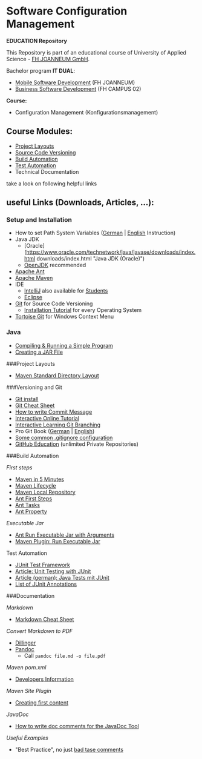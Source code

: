 # Software Configuration Management #

**EDUCATION Repository**

This Repository is part of an educational course of University of Applied Science - [FH JOANNEUM GmbH](https://www.fh-joanneum.at/iit).

Bachelor program **IT DUAL**:

- [Mobile Software Development](https://www.fh-joanneum.at/msd) (FH JOANNEUM)
- [Business Software Development](http://www.campus02.at) (FH CAMPUS 02)

**Course:**

- Configuration Management (Konfigurationsmanagement)


## Course Modules: ##

- [Project Layouts](project-layouts)
- [Source Code Versioning](versioning)
- [Build Automation](build-automation)
- [Test Automation](test-automation)
- Technical Documentation

take a look on following helpful links 


## useful Links (Downloads, Articles, ...): ##


### Setup and Installation ###

- How to set Path System Variables ([German](https://www.java.com/de/download/help/path.xml "Wie richte ich eine PATH-Systemvariable ein oder ändere diese? ") | [English](https://www.java.com/en/download/help/path.xml "How do I set or change the PATH system variable? ") Instruction)
- Java JDK 
	- [Oracle](https://www.oracle.com/technetwork/java/javase/downloads/index.html downloads/index.html "Java JDK (Oracle)")
	- [OpenJDK](https://jdk.java.net/13/ "Java JDK (OpenJDK recommended)") recommended
- [Apache Ant](https://ant.apache.org/bindownload.cgi "Apache Ant")
- [Apache Maven](https://maven.apache.org/download.cgi "Apache Maven")
- IDE
	- [IntelliJ](https://www.jetbrains.com/idea/download/ "IDE IntelliJ") also available for [Students](https://www.jetbrains.com/student/ "Student licence")
	- [Eclipse](https://www.eclipse.org/downloads/ "IDE Eclipse")
- [Git](https://git-scm.com/downloads "Git") for Source Code Versioning
	- [Installation Tutorial](https://www.linode.com/docs/development/version-control/how-to-install-git-on-linux-mac-and-windows/) for every Operating System 
- [Tortoise Git](https://tortoisegit.org/download/ "Tortoise Git - Windows Shell Interface to Git") for Windows Context Menu

### Java 

- [Compiling & Running a Simple Program](https://www.oracle.com/technetwork/java/compile-136656.html)
- [Creating a JAR File](https://docs.oracle.com/javase/tutorial/deployment/jar/build.html "Creating a JAR file")

###Project Layouts

- [Maven Standard Directory Layout](https://maven.apache.org/guides/introduction/introduction-to-the-standard-directory-layout.html "Introduction to the Standard Directory Layout")

###Versioning and Git

- [Git install](https://de.atlassian.com/git/tutorials/install-git "Git install for common OS") 
- [Git Cheat Sheet](https://github.github.com/training-kit/downloads/de/github-git-cheat-sheet/ "Git Cheat Sheet")
- [How to write Commit Message](https://chris.beams.io/posts/git-commit/#seven-rules "The seven Rules for commit messages")
- [Interactive Online Tutorial](https://try.github.io/levels/1/challenges/1 "Interactive Online Tutorial")
- [Interactive Learning Git Branching](https://learngitbranching.js.org/ "Interactive Learning Git Branching")
- Pro Git Book ([German](https://git-scm.com/book/de/v2/ "Pro Git Book") | [English](https://git-scm.com/book/en/v2 "Pro Git Book"))
- [Some common .gitignore configuration](https://gist.github.com/octocat/9257657 "Common .gitignore configuration")
- [GitHub Education](https://education.github.com/students "GitHub Education") (unlimited Private Repositories)

###Build Automation

*First steps*

- [Maven in 5 Minutes](https://maven.apache.org/guides/getting-started/maven-in-five-minutes.html "Maven in 5 Minutes")
- [Maven Lifecycle](https://maven.apache.org/guides/introduction/introduction-to-the-lifecycle.html "Introduction to Maven Lifecycle")
- [Maven Local Repository](https://www.baeldung.com/maven-local-repository "Where is the Maven Local Repository?") 
- [Ant First Steps](http://ant.apache.org/manual/tutorial-HelloWorldWithAnt.html "Hello World with Ant")
- [Ant Tasks](https://ant.apache.org/manual/tasksoverview.html "Common Ant Tasks")
- [Ant Property](https://ant.apache.org/manual/Tasks/property.html "Ant Property")

*Executable Jar*

- [Ant Run Executable Jar with Arguments](https://stackoverflow.com/questions/3730880/use-ant-for-running-program-with-command-line-arguments/3731246 "Use Ant for running program with command line arguments")
- [Maven Plugin: Run Executable Jar](https://stackoverflow.com/questions/1089285/maven-run-project "run maven project")

Test Automation

- [JUnit Test Framework](https://junit.org/ "JUnit Test Framework")
- [Article: Unit Testing with JUnit](http://www.vogella.com/articles/JUnit/article.html "Vogella Tutorial - Good to read")
- [Article (german): Java Tests mit JUnit](http://www.tutego.de/blog/javainsel/2010/04/junit-4-tutorial-java-tests-mit-junit/ "German Article to Java Tests with JUnit, extended Article, good structured") 
- [List of JUnit Annotations](http://www.java2novice.com/junit-examples/junit-annotations/)


###Documentation

*Markdown*

- [Markdown Cheat Sheet](https://www.markdownguide.org/cheat-sheet "Markdown Cheat Sheet")

*Convert Markdown to PDF*
- [Dillinger](https://dillinger.io)
- [Pandoc](https://pandoc.org)
  - Call `pandoc file.md -o file.pdf`

*Maven pom.xml*

- [Developers Information](https://maven.apache.org/pom.html#Developers "Developers Example")

*Maven Site Plugin*

- [Creating first content](https://maven.apache.org/plugins/maven-site-plugin/examples/creating-content.html "Creating Content Example")


*JavaDoc*

- [How to write doc comments for the JavaDoc Tool](https://www.oracle.com/technetwork/java/javase/documentation/index-137868.html "Good Article to get in contact with first advice to write JavaDoc")

*Useful Examples*

- "Best Practice", no just [bad tase comments](https://loudprogrammer.net/best-comments-in-source-code-i-ever-encountered/)
